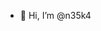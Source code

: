 - 👋 Hi, I’m @n35k4

<!---
n35k4/n35k4 is a ✨ special ✨ repository because its `README.md` (this file) appears on your GitHub profile.
You can click the Preview link to take a look at your changes.
--->
